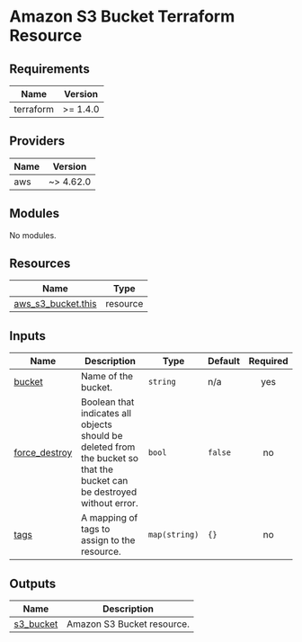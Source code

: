 # Amazon S3 Bucket Terraform Resource

## Requirements

| Name      | Version  |
| --------- | -------- |
| terraform | >= 1.4.0 |

## Providers

| Name | Version   |
| ---- | --------- |
| aws  | ~> 4.62.0 |

## Modules

No modules.

## Resources

| Name                                                                                                        | Type     |
| ----------------------------------------------------------------------------------------------------------- | -------- |
| [aws_s3_bucket.this](https://registry.terraform.io/providers/hashicorp/aws/latest/docs/resources/s3_bucket) | resource |

## Inputs

| Name                                                                     | Description                                                                                                             | Type          | Default | Required |
| ------------------------------------------------------------------------ | ----------------------------------------------------------------------------------------------------------------------- | ------------- | ------- | :------: |
| <a name="input_bucket"></a> [bucket](#input_bucket)                      | Name of the bucket.                                                                                                     | `string`      | n/a     |   yes    |
| <a name="input_force_destroy"></a> [force_destroy](#input_force_destroy) | Boolean that indicates all objects should be deleted from the bucket so that the bucket can be destroyed without error. | `bool`        | `false` |    no    |
| <a name="input_tags"></a> [tags](#input_tags)                            | A mapping of tags to assign to the resource.                                                                            | `map(string)` | `{}`    |    no    |

## Outputs

| Name                                                           | Description                |
| -------------------------------------------------------------- | -------------------------- |
| <a name="output_s3_bucket"></a> [s3_bucket](#output_s3_bucket) | Amazon S3 Bucket resource. |

